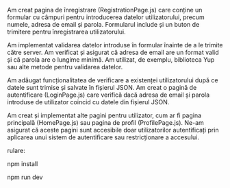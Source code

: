 Am creat pagina de înregistrare (RegistrationPage.js) care conține un formular cu câmpuri pentru introducerea datelor utilizatorului, precum numele, adresa de email și parola. Formularul include și un buton de trimitere pentru înregistrarea utilizatorului.

Am implementat validarea datelor introduse în formular înainte de a le trimite către server. Am verificat și asigurat că adresa de email are un format valid și că parola are o lungime minimă. Am utilizat, de exemplu, biblioteca Yup sau alte metode pentru validarea datelor.

Am adăugat funcționalitatea de verificare a existenței utilizatorului după ce datele sunt trimise și salvate în fișierul JSON. Am creat o pagină de autentificare (LoginPage.js) care verifică dacă adresa de email și parola introduse de utilizator coincid cu datele din fișierul JSON.

Am creat și implementat alte pagini pentru utilizator, cum ar fi pagina principală (HomePage.js) sau pagina de profil (ProfilePage.js). Ne-am asigurat că aceste pagini sunt accesibile doar utilizatorilor autentificați prin aplicarea unui sistem de autentificare sau restricționare a accesului.


rulare: 

npm install

npm run dev
